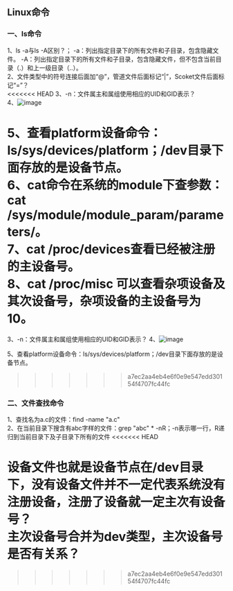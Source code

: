 Linux命令
---------

### 一、ls命令

1、ls -a与ls -A区别？； -a：列出指定目录下的所有文件和子目录，包含隐藏文件。 -A：列出指定目录下的所有文件和子目录，包含隐藏文件，但不包含当前目录（.）和上一级目录（..）。  
2、文件类型中的符号连接后面加“@”，管道文件后面标记“|”，Scoket文件后面标记“=”？  
<<<<<<< HEAD
3、-n：文件属主和属组使用相应的UID和GID表示？  
4、![image](http://p1jvdr9xx.bkt.clouddn.com/linux_ls.jpg)

5、查看platform设备命令：ls/sys/devices/platform；/dev目录下面存放的是设备节点。  
6、cat命令在系统的module下查参数：cat /sys/module/module_param/parameters/。  
7、cat /proc/devices查看已经被注册的主设备号。  
8、cat /proc/misc 可以查看杂项设备及其次设备号，杂项设备的主设备号为10。
=======
3、-n：文件属主和属组使用相应的UID和GID表示？ 4、![image](http://p1jvdr9xx.bkt.clouddn.com/linux_ls.jpg)

5、查看platform设备命令：ls/sys/devices/platform；/dev目录下面存放的是设备节点。
>>>>>>> a7ec2aa4eb4e6f0e9e547edd30154f4707fc44fc

### 二、文件查找命令

1、查找名为a.c的文件：find -name "a.c"  
2、在当前目录下搜含有abc字样的文件：grep "abc" * -nR；-n表示哪一行，R递归到当前目录下及子目录下所有的文件
<<<<<<< HEAD

设备文件也就是设备节点在/dev目录下，没有设备文件并不一定代表系统没有注册设备，注册了设备就一定主次有设备号？  
主次设备号合并为dev类型，主次设备号是否有关系？
=======
>>>>>>> a7ec2aa4eb4e6f0e9e547edd30154f4707fc44fc
